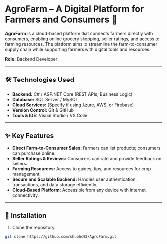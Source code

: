 # AgroFarm – A Digital Platform for Farmers and Consumers 🌾

**AgroFarm** is a cloud-based platform that connects farmers directly with consumers, enabling online grocery shopping, seller ratings, and access to farming resources. The platform aims to streamline the farm-to-consumer supply chain while supporting farmers with digital tools and resources.

**Role:** Backend Developer  

---

## 🛠️ Technologies Used

- **Backend:** C# / ASP.NET Core (REST APIs, Business Logic)  
- **Database:** SQL Server / MySQL  
- **Cloud Services:** (Specify if using Azure, AWS, or Firebase)  
- **Version Control:** Git & GitHub  
- **Tools & IDE:** Visual Studio / VS Code  

---

## ✨ Key Features

- **Direct Farm-to-Consumer Sales:** Farmers can list products; consumers can purchase online.  
- **Seller Ratings & Reviews:** Consumers can rate and provide feedback on sellers.  
- **Farming Resources:** Access to guides, tips, and resources for crop management.  
- **Secure and Scalable Backend:** Handles user authentication, transactions, and data storage efficiently.  
- **Cloud-Based Platform:** Accessible from any device with internet connectivity.  

---

## 🚀 Installation

1. Clone the repository:

```bash
git clone https://github.com/shubhc03/AgroFarm.git
